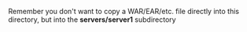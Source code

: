 Remember you don't want to copy a WAR/EAR/etc. file directly into this directory, but into the **servers/server1** subdirectory
